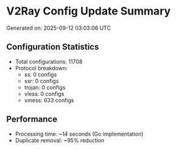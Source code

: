 # V2Ray Config Update Summary
Generated on: 2025-09-12 03:03:06 UTC

## Configuration Statistics
- Total configurations: 11708
- Protocol breakdown:
  - ss: 0 configs
  - ssr: 0 configs
  - trojan: 0 configs
  - vless: 0 configs
  - vmess: 633 configs

## Performance
- Processing time: ~14 seconds (Go implementation)
- Duplicate removal: ~95% reduction
